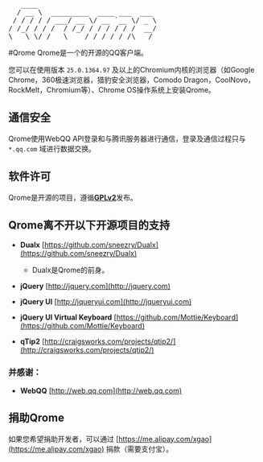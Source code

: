 <pre>                                                                                   
   ____                            
  / __ \  _________  ____ ___  ___ 
 / / / / / ___/ __ \/ __ `__ \/ _ \
/ /_/ / / /  / /_/ / / / / / /  __/
\___\_\/_/   \____/_/ /_/ /_/\___/
</pre>
#Qrome
Qrome是一个的开源的QQ客户端。

您可以在使用版本 `25.0.1364.97` 及以上的Chromium内核的浏览器（如Google Chrome，360极速浏览器，猎豹安全浏览器，Comodo Dragon，CoolNovo，RockMelt，Chromium等）、Chrome OS操作系统上安装Qrome。

## 通信安全
Qrome使用WebQQ API登录和与腾讯服务器进行通信，登录及通信过程只与 `*.qq.com` 域进行数据交换。

## 软件许可
Qrome是开源的项目，遵循[**GPLv2**](http://www.gnu.org/licenses/gpl-2.0.html)发布。


## Qrome离不开以下开源项目的支持
 * **Dualx** [https://github.com/sneezry/Dualx](https://github.com/sneezry/Dualx)
 
    * Dualx是Qrome的前身。

 * **jQuery** [http://jquery.com](http://jquery.com)
 * **jQuery UI** [http://jqueryui.com](http://jqueryui.com)
 * **jQuery UI Virtual Keyboard** [https://github.com/Mottie/Keyboard](https://github.com/Mottie/Keyboard)
 * **qTip2** [http://craigsworks.com/projects/qtip2/](http://craigsworks.com/projects/qtip2/)
 
### 并感谢：

 * **WebQQ** [http://web.qq.com](http://web.qq.com)


## 捐助Qrome
如果您希望捐助开发者，可以通过 [https://me.alipay.com/xgao](https://me.alipay.com/xgao) 捐款（需要支付宝）。

